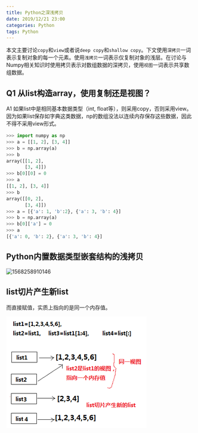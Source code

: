 ```yaml
---
title: Python之深浅拷贝
date: 2019/12/21 23:00
categories: Python
tags: Python
---
```


本文主要讨论`copy`和`view`或者说`deep copy`和`shallow copy`。下文使用`深拷贝`一词表示复制对象的每一个元素。使用`浅拷贝`一词表示仅复制对象的浅层。在讨论与Numpy相关知识时使用拷贝表示对数组数据的深拷贝，使用`视图`一词表示共享数组数据。

## Q1 从list构造array，使用复制还是视图？

A1 如果list中是相同基本数据类型（int, float等），则采用copy，否则采用view。因为如果list保存如字典这类数据，np的数组没法以连续内存保存这些数据，因此不得不采用view形式。

```python
>>> import numpy as np
>>> a = [[1, 2], [3, 4]]
>>> b = np.array(a)
>>> b
array([[1, 2],
       [3, 4]])
>>> b[0][0] = 0
>>> a
[[1, 2], [3, 4]]
>>> b
array([[0, 2],
       [3, 4]])
>>> a = [{'a': 1, 'b':2}, {'a': 3, 'b': 4}]
>>> b = np.array(a)
>>> b[0]['a'] = 0
>>> a
[{'a': 0, 'b': 2}, {'a': 3, 'b': 4}]
```

## Python内置数据类型嵌套结构的浅拷贝

![1568258910146](C:\Users\gfjiang\AppData\Roaming\Typora\typora-user-images\1568258910146.png)

## list切片产生新list

而直接赋值，实质上指向的是同一个内存值。

 ![è¿éåå¾çæè¿°](../../../assets/20160615152942402) 


